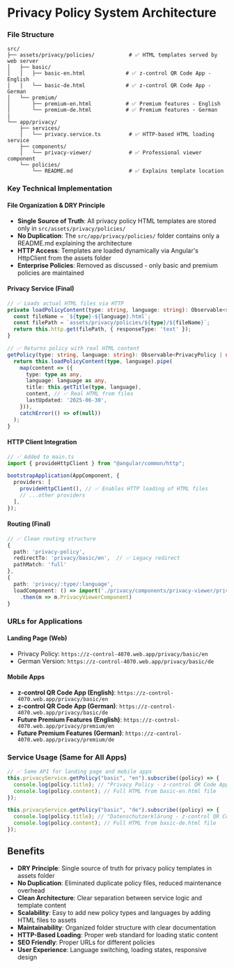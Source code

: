 # Privacy Policy System Architecture

### **File Structure**

```
src/
├── assets/privacy/policies/           # ✅ HTML templates served by web server
│   ├── basic/
│   │   ├── basic-en.html             # ✅ z-control QR Code App - English
│   │   └── basic-de.html             # ✅ z-control QR Code App - German
│   └── premium/
│       ├── premium-en.html           # ✅ Premium features - English
│       └── premium-de.html           # ✅ Premium features - German
|
└── app/privacy/
    ├── services/
    │   └── privacy.service.ts         # ✅ HTTP-based HTML loading service
    ├── components/
    │   └── privacy-viewer/            # ✅ Professional viewer component
    └── policies/
        └── README.md                  # ✅ Explains template location
```

### **Key Technical Implementation**

#### **File Organization & DRY Principle**

- **Single Source of Truth**: All privacy policy HTML templates are stored only in `src/assets/privacy/policies/`
- **No Duplication**: The `src/app/privacy/policies/` folder contains only a README.md explaining the architecture
- **HTTP Access**: Templates are loaded dynamically via Angular's HttpClient from the assets folder
- **Enterprise Policies**: Removed as discussed - only basic and premium policies are maintained

#### **Privacy Service (Final)**

```typescript
// ✅ Loads actual HTML files via HTTP
private loadPolicyContent(type: string, language: string): Observable<string> {
  const fileName = `${type}-${language}.html`;
  const filePath = `assets/privacy/policies/${type}/${fileName}`;
  return this.http.get(filePath, { responseType: 'text' });
}

// ✅ Returns policy with real HTML content
getPolicy(type: string, language: string): Observable<PrivacyPolicy | null> {
  return this.loadPolicyContent(type, language).pipe(
    map(content => ({
      type: type as any,
      language: language as any,
      title: this.getTitle(type, language),
      content, // ✅ Real HTML from files
      lastUpdated: '2025-06-30',
    })),
    catchError(() => of(null))
  );
}
```

#### **HTTP Client Integration**

```typescript
// ✅ Added to main.ts
import { provideHttpClient } from "@angular/common/http";

bootstrapApplication(AppComponent, {
  providers: [
    provideHttpClient(), // ✅ Enables HTTP loading of HTML files
    // ...other providers
  ],
});
```

#### **Routing (Final)**

```typescript
// ✅ Clean routing structure
{
  path: 'privacy-policy',
  redirectTo: 'privacy/basic/en',  // ✅ Legacy redirect
  pathMatch: 'full'
},
{
  path: 'privacy/:type/:language',
  loadComponent: () => import('./privacy/components/privacy-viewer/privacy-viewer.component')
    .then(m => m.PrivacyViewerComponent)
}
```

### **URLs for Applications**

#### **Landing Page (Web)**

- Privacy Policy: `https://z-control-4070.web.app/privacy/basic/en`
- German Version: `https://z-control-4070.web.app/privacy/basic/de`

#### **Mobile Apps**

- **z-control QR Code App (English)**: `https://z-control-4070.web.app/privacy/basic/en`
- **z-control QR Code App (German)**: `https://z-control-4070.web.app/privacy/basic/de`
- **Future Premium Features (English)**: `https://z-control-4070.web.app/privacy/premium/en`
- **Future Premium Features (German)**: `https://z-control-4070.web.app/privacy/premium/de`

### **Service Usage (Same for All Apps)**

```typescript
// ✅ Same API for landing page and mobile apps
this.privacyService.getPolicy("basic", "en").subscribe((policy) => {
  console.log(policy.title); // "Privacy Policy - z-control QR Code App"
  console.log(policy.content); // Full HTML from basic-en.html file
});

this.privacyService.getPolicy("basic", "de").subscribe((policy) => {
  console.log(policy.title); // "Datenschutzerklärung - z-control QR Code App"
  console.log(policy.content); // Full HTML from basic-de.html file
});
```

## Benefits

- **DRY Principle**: Single source of truth for privacy policy templates in assets folder
- **No Duplication**: Eliminated duplicate policy files, reduced maintenance overhead
- **Clean Architecture**: Clear separation between service logic and template content
- **Scalability**: Easy to add new policy types and languages by adding HTML files to assets
- **Maintainability**: Organized folder structure with clear documentation
- **HTTP-Based Loading**: Proper web standard for loading static content
- **SEO Friendly**: Proper URLs for different policies
- **User Experience**: Language switching, loading states, responsive design
